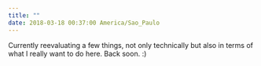 ```yaml
---
title: ""
date: 2018-03-18 00:37:00 America/Sao_Paulo
---
```


Currently reevaluating a few things, not only technically but also in terms of what I really want to do here. Back soon. :)
